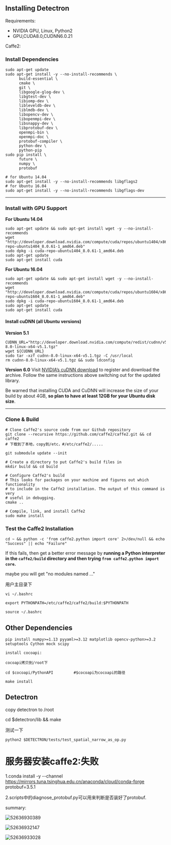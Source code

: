 ## Installing Detectron

Requirements:

- NVIDIA GPU, Linux, Python2
- GPU,CUDA8.0,CUDNN6.0.21

Caffe2:

### Install Dependencies

```
sudo apt-get update
sudo apt-get install -y --no-install-recommends \
      build-essential \
      cmake \
      git \
      libgoogle-glog-dev \
      libgtest-dev \
      libiomp-dev \
      libleveldb-dev \
      liblmdb-dev \
      libopencv-dev \
      libopenmpi-dev \
      libsnappy-dev \
      libprotobuf-dev \
      openmpi-bin \
      openmpi-doc \
      protobuf-compiler \
      python-dev \
      python-pip                          
sudo pip install \
      future \
      numpy \
      protobuf
      
# for Ubuntu 14.04
sudo apt-get install -y --no-install-recommends libgflags2
# for Ubuntu 16.04
sudo apt-get install -y --no-install-recommends libgflags-dev

```





******************************************************************************************************

### Install with GPU Support

**For Ubuntu 14.04**

```
sudo apt-get update && sudo apt-get install wget -y --no-install-recommends
wget "http://developer.download.nvidia.com/compute/cuda/repos/ubuntu1404/x86_64/cuda-repo-ubuntu1404_8.0.61-1_amd64.deb"
sudo dpkg -i cuda-repo-ubuntu1404_8.0.61-1_amd64.deb
sudo apt-get update
sudo apt-get install cuda
```

**For Ubuntu 16.04**

```
sudo apt-get update && sudo apt-get install wget -y --no-install-recommends
wget "http://developer.download.nvidia.com/compute/cuda/repos/ubuntu1604/x86_64/cuda-repo-ubuntu1604_8.0.61-1_amd64.deb"
sudo dpkg -i cuda-repo-ubuntu1604_8.0.61-1_amd64.deb
sudo apt-get update
sudo apt-get install cuda
```

#### Install cuDNN (all Ubuntu versions)

**Version 5.1**

```
CUDNN_URL="http://developer.download.nvidia.com/compute/redist/cudnn/v5.1/cudnn-8.0-linux-x64-v5.1.tgz"
wget ${CUDNN_URL}
sudo tar -xzf cudnn-8.0-linux-x64-v5.1.tgz -C /usr/local
rm cudnn-8.0-linux-x64-v5.1.tgz && sudo ldconfig
```

**Version 6.0** Visit [NVIDIA’s cuDNN download](https://developer.nvidia.com/rdp/cudnn-download) to register and download the archive. Follow the same instructions above switching out for the updated library.

Be warned that installing CUDA and CuDNN will increase the size of your build by about 4GB, **so plan to have at least 12GB for your Ubuntu disk size**.

*************************************************************************************************************************************************************************************

### Clone & Build

```
# Clone Caffe2's source code from our Github repository
git clone --recursive https://github.com/caffe2/caffe2.git && cd caffe2
# 下载到了本地，copy到/etc，#/etc/caffe2/.....

git submodule update --init

# Create a directory to put Caffe2's build files in
mkdir build && cd build

# Configure Caffe2's build
# This looks for packages on your machine and figures out which functionality
# to include in the Caffe2 installation. The output of this command is very
# useful in debugging.
cmake ..

# Compile, link, and install Caffe2
sudo make install
```

### Test the Caffe2 Installation

```
cd ~ && python -c 'from caffe2.python import core' 2>/dev/null && echo "Success" || echo "Failure"
```

If this fails, then get a better error message by **running a Python interpreter in the `caffe2/build` directory and then trying `from caffe2.python import core`.**

maybe you will get "no modules named ..."

用户主目录下

```
vi ~/.bashrc

export PYTHONPATH=/etc/caffe2/caffe2/build:$PYTHONPATH

source ~/.bashrc

```

## Other Dependencies

```
pip install numpy>=1.13 pyyaml>=3.12 matplotlib opencv-python>=3.2 setuptools Cython mock scipy
```

```
install cocoapi:

cocoapi拷贝到/root下

cd $cocoapi/PythonAPI         #$cocoapi为cocoapi的路径

make install

```

## Detectron

copy detectron to /root

cd  $detectron/lib && make

测试一下

```
python2 $DETECTRON/tests/test_spatial_narrow_as_op.py
```

# 服务器安装caffe2:失败

1.conda install -y --channel https://mirrors.tuna.tsinghua.edu.cn/anaconda/cloud/conda-forge  protobuf=3.5.1

2.scripts中的diagnose_protobuf.py可以用来判断是否装好了protobuf.

summary:

![52636930389](C:\Users\ADMINI~1\AppData\Local\Temp\1526369303896.png)

![52636932147](C:\Users\ADMINI~1\AppData\Local\Temp\1526369321478.png)

![52636933028](C:\Users\ADMINI~1\AppData\Local\Temp\1526369330283.png)


